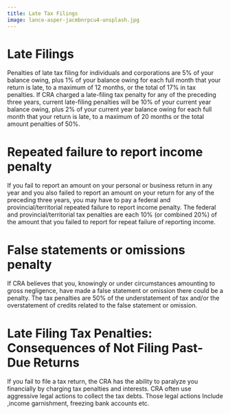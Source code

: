 ```yaml
---
title: Late Tax Filings
image: lance-asper-jacmbnrpcu4-unsplash.jpg
---
```

# Late Filings

Penalties of late tax filing for individuals and corporations are 5% of your balance owing, plus 1% of your balance owing for each full month that your return is late, to a maximum of 12 months, or the total of 17% in tax penalties. If CRA charged a late-filing tax penalty for any of the preceding three years, current late-filing penalties will be 10% of your current year balance owing, plus 2% of your current year balance owing for each full month that your return is late, to a maximum of 20 months or the total amount penalties of 50%.

# Repeated failure to report income penalty

If you fail to report an amount on your personal or business return in any year and you also failed to report an amount on your return for any of the preceding three years, you may have to pay a federal and provincial/territorial repeated failure to report income penalty. The federal and provincial/territorial tax penalties are each 10% (or combined 20%) of the amount that you failed to report for repeat failure of reporting income.

# False statements or omissions penalty

If CRA believes that you, knowingly or under circumstances amounting to gross negligence, have made a false statement or omission there could be a penalty. The tax penalties are 50% of the understatement of tax and/or the overstatement of credits related to the false statement or omission.

# Late Filing Tax Penalties: Consequences of Not Filing Past-Due Returns

If you fail to file a tax return, the CRA has the ability to paralyze you financially by charging tax penalties and interests. CRA often use aggressive legal actions to collect the tax debts. Those legal actions Include ,income garnishment, freezing bank accounts etc.